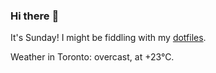 ### Hi there :wave:

It's Sunday! I might be fiddling with my [dotfiles](https://github.com/bewuethr/dotfiles).

Weather in Toronto: overcast, at +23°C.
